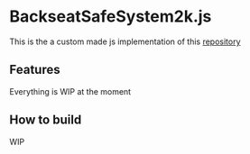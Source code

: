 # BackseatSafeSystem2k.js

This is the a custom made js implementation of this [repository](https://github.com/Backseating-Committee-2k/BackseatSafeSystem2k.git)

## Features

Everything is WIP at the moment

## How to build

WIP

